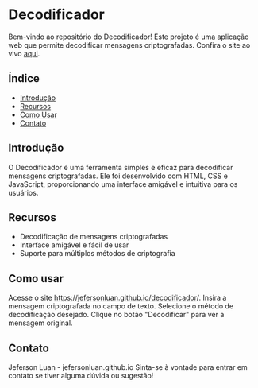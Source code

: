 # Decodificador

Bem-vindo ao repositório do Decodificador! Este projeto é uma aplicação web que permite decodificar mensagens criptografadas. Confira o site ao vivo [aqui](https://jefersonluan.github.io/decodificador/).

## Índice

- [Introdução](#introdução)
- [Recursos](#recursos)
- [Como Usar](#como-usar)
- [Contato](#contato)

## Introdução

O Decodificador é uma ferramenta simples e eficaz para decodificar mensagens criptografadas. Ele foi desenvolvido com HTML, CSS e JavaScript, proporcionando uma interface amigável e intuitiva para os usuários.

## Recursos

- Decodificação de mensagens criptografadas
- Interface amigável e fácil de usar
- Suporte para múltiplos métodos de criptografia

## Como usar

Acesse o site https://jefersonluan.github.io/decodificador/.
Insira a mensagem criptografada no campo de texto.
Selecione o método de decodificação desejado.
Clique no botão "Decodificar" para ver a mensagem original.

## Contato

Jeferson Luan - jefersonluan.github.io
Sinta-se à vontade para entrar em contato se tiver alguma dúvida ou sugestão!
